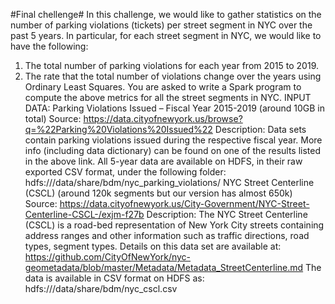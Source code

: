 #Final chellenge#
In this challenge, we would like to gather statistics on the number of parking violations (tickets) per street
segment in NYC over the past 5 years. In particular, for each street segment in NYC, we would like to have
the following:
1. The total number of parking violations for each year from 2015 to 2019.
2. The rate that the total number of violations change over the years using Ordinary Least Squares.
You are asked to write a Spark program to compute the above metrics for all the street segments in NYC.
INPUT DATA:
Parking Violations Issued – Fiscal Year 2015-2019 (around 10GB in total)
Source: https://data.cityofnewyork.us/browse?q=%22Parking%20Violations%20Issued%22
Description: Data sets contain parking violations issued during the respective fiscal year. More info
(including data dictionary) can be found on one of the results listed in the above link. All 5-year data are
available on HDFS, in their raw exported CSV format, under the following folder:
hdfs:///data/share/bdm/nyc_parking_violations/
NYC Street Centerline (CSCL) (around 120k segments but our version has almost 650k)
Source: https://data.cityofnewyork.us/City-Government/NYC-Street-Centerline-CSCL-/exjm-f27b
Description: The NYC Street Centerline (CSCL) is a road-bed representation of New York City streets
containing address ranges and other information such as traffic directions, road types, segment types.
Details on this data set are available at: https://github.com/CityOfNewYork/nyc-geometadata/blob/master/Metadata/Metadata_StreetCenterline.md
The data is available in CSV format on HDFS as:
hdfs:///data/share/bdm/nyc_cscl.csv

